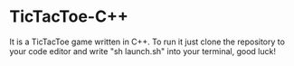# TicTacToe-C++

It is a TicTacToe game written in C++. To run it just clone the repository to your code editor and write "sh launch.sh" into your terminal, good luck!
